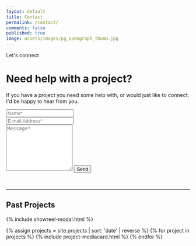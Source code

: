 ```yaml
---
layout: default
title: Contact
permalink: /contact/
comments: false
published: true
image: assets/images/pg_opengraph_thumb.jpg
---
```


<style>
.cta-contact {
  display:none;
}
</style>

<div class="article-post">
<p class="label mb-0">Let's connect</p>
<h1 class="mb-0">Need help with a project?</h1>
<p class="mt-1">If you have a project you need some help with, or would just like to connect, I'd be happy to hear from you.</p>

<form action="https://formspree.io/f/xqkggpwa" method="POST">    
<div class="form-group row">
<div class="col-md-6">
<input class="form-control" type="text" name="name" placeholder="Name*" required>
</div>
<div class="col-md-6">
<input class="form-control" type="email" name="_replyto" placeholder="E-mail Address*" required>
</div>
</div>
<textarea rows="8" class="form-control mb-3" name="message" placeholder="Message*" required></textarea>    
<input class="btn btn-dark" type="submit" value="Send">
</form>
<br>
<hr>
</div>

<div class="text-center mt-4 pt-1">
<h2 class="mt-5">Past Projects</h2>
</div>

<!-- Showreel -->
{% include showreel-modal.html %}


<!-- Projects: Media Card -->
<div class="row project-listing">
  {% assign projects = site.projects | sort: 'date' | reverse %}
  {% for project in projects %}
       {% include project-mediacard.html %}
  {% endfor %}
</div>

<!-- End projects -->
